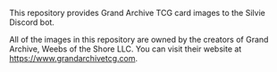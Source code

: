 This repository provides Grand Archive TCG card images to the Silvie Discord bot.

All of the images in this repository are owned by the creators of Grand Archive, Weebs of the Shore LLC. You can visit their website at https://www.grandarchivetcg.com.